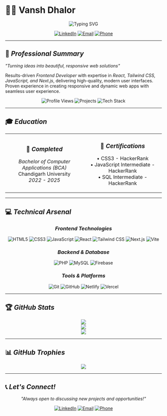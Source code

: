 # 👨‍💻 Vansh Dhalor

<div align="center">

![Typing SVG](https://readme-typing-svg.herokuapp.com?font=Fira+Code&weight=500&size=28&pause=1000&color=00D4FF&center=true&vCenter=true&width=600&lines=Frontend+Developer;React+Enthusiast;Problem+Solver;Tech+Lover)

[![LinkedIn](https://img.shields.io/badge/LinkedIn-0077B5?style=for-the-badge&logo=linkedin&logoColor=white)](https://www.linkedin.com/in/vanshdhalor/)
[![Email](https://img.shields.io/badge/Gmail-D14836?style=for-the-badge&logo=gmail&logoColor=white)](mailto:vanshdhalor4@gmail.com)
[![Phone](https://img.shields.io/badge/Phone-25D366?style=for-the-badge&logo=whatsapp&logoColor=white)](tel:+919888601907)

</div>

---

## 🚀 *Professional Summary*

*"Turning ideas into beautiful, responsive web solutions"*

Results-driven *Frontend Developer* with expertise in *React, Tailwind CSS, JavaScript, and Next.js*, delivering high-quality, modern user interfaces. Proven experience in creating responsive and dynamic web apps with seamless user experience.

<div align="center">

![Profile Views](https://komarev.com/ghpvc/?username=vansh-frontend&color=blueviolet&style=for-the-badge)
![Projects](https://img.shields.io/badge/Projects-10%2B-orange?style=for-the-badge)
![Tech Stack](https://img.shields.io/badge/Tech-Frontend-blue?style=for-the-badge)

</div>

---

## 🎓 *Education*

<table>
<tr>
<td align="center" width="50%">

### 🎯 *Completed*
*Bachelor of Computer Applications (BCA)*  
Chandigarh University  
*2022 - 2025*

</td>
<td align="center" width="50%">

### 🎯 *Certifications*
• CSS3 - HackerRank  
• JavaScript Intermediate - HackerRank  
• SQL Intermediate - HackerRank  

</td>
</tr>
</table>

---

## 💻 *Technical Arsenal*

<div align="center">

### *Frontend Technologies*
![HTML5](https://img.shields.io/badge/HTML5-E34F26?style=for-the-badge&logo=html5&logoColor=white)
![CSS3](https://img.shields.io/badge/CSS3-1572B6?style=for-the-badge&logo=css3&logoColor=white)
![JavaScript](https://img.shields.io/badge/JavaScript-F7DF1E?style=for-the-badge&logo=javascript&logoColor=black)
![React](https://img.shields.io/badge/React-20232A?style=for-the-badge&logo=react&logoColor=61DAFB)
![Tailwind CSS](https://img.shields.io/badge/Tailwind_CSS-38B2AC?style=for-the-badge&logo=tailwind-css&logoColor=white)
![Next.js](https://img.shields.io/badge/Next.js-000000?style=for-the-badge&logo=next.js&logoColor=white)
![Vite](https://img.shields.io/badge/Vite-646CFF?style=for-the-badge&logo=vite&logoColor=white)

### *Backend & Database*
![PHP](https://img.shields.io/badge/PHP-777BB4?style=for-the-badge&logo=php&logoColor=white)
![MySQL](https://img.shields.io/badge/MySQL-4479A1?style=for-the-badge&logo=mysql&logoColor=white)
![Firebase](https://img.shields.io/badge/Firebase-FFCA28?style=for-the-badge&logo=firebase&logoColor=black)

### *Tools & Platforms*
![Git](https://img.shields.io/badge/Git-F05033?style=for-the-badge&logo=git&logoColor=white)
![GitHub](https://img.shields.io/badge/GitHub-121013?style=for-the-badge&logo=github&logoColor=white)
![Netlify](https://img.shields.io/badge/Netlify-00C7B7?style=for-the-badge&logo=netlify&logoColor=white)
![Vercel](https://img.shields.io/badge/Vercel-000000?style=for-the-badge&logo=vercel&logoColor=white)

</div>

---

## 🏆 *GitHub Stats*

<div align="center">

![](https://github-readme-stats.vercel.app/api?username=vansh-frontend&theme=dark&hide_border=false&include_all_commits=true&count_private=false)<br/>
![](https://github-readme-streak-stats.herokuapp.com/?user=vansh-frontend&theme=dark&hide_border=false)<br/>
![](https://github-readme-stats.vercel.app/api/top-langs/?username=vansh-frontend&theme=dark&hide_border=false&include_all_commits=true&count_private=false&layout=compact)

</div>

---

## 📊 *GitHub Trophies*

<div align="center">

![](https://github-profile-trophy.vercel.app/?username=vansh-frontend&theme=radical&no-frame=false&no-bg=true&margin-w=4)

</div>

---

## 📞 *Let's Connect!*

<div align="center">

*"Always open to discussing new projects and opportunities!"*

[![LinkedIn](https://img.shields.io/badge/LinkedIn-Let's%20Connect-0077B5?style=for-the-badge&logo=linkedin&logoColor=white)](https://www.linkedin.com/in/vanshdhalor/)
[![Email](https://img.shields.io/badge/Email-Drop%20a%20Message-D14836?style=for-the-badge&logo=gmail&logoColor=white)](mailto:vanshdhalor4@gmail.com)
[![Phone](https://img.shields.io/badge/Phone-Call%20Me-25D366?style=for-the-badge&logo=phone&logoColor=white)](tel:+919888601907)

</div>
